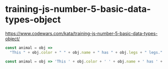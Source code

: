# training-js-number-5-basic-data-types-object
https://www.codewars.com/kata/training-js-number-5-basic-data-types-object/


```javascript
const animal = obj =>
  "This " + obj.color + " " + obj.name + " has " + obj.legs + " legs.";
```

```javascript
const animal = obj => 'This ' + obj.color + ' ' + obj.name + ' has ' + obj.legs + ' legs.';
```

